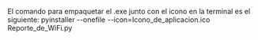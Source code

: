 El comando para empaquetar el .exe junto con el icono en la terminal es el siguiente: pyinstaller --onefile --icon=Icono_de_aplicacion.ico Reporte_de_WiFi.py
